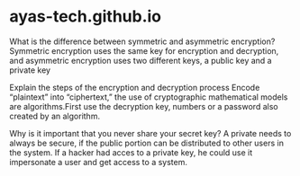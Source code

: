 # ayas-tech.github.io
What is the difference between symmetric and asymmetric encryption? Symmetric encryption uses the same key for encryption and decryption, and asymmetric encryption uses two different keys, a public key and a private key

Explain the steps of the encryption and decryption process Encode “plaintext” into “ciphertext,” the use of cryptographic mathematical models are algorithms.First use the decryption key, numbers or a password also created by an algorithm.

Why is it important that you never share your secret key? A private needs to always be secure, if the public portion can be distributed to other users in the system. If a hacker had acces to a private key, he could use it impersonate a user and get access to a system.
